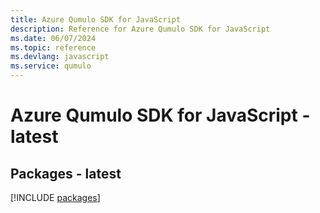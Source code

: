 ```yaml
---
title: Azure Qumulo SDK for JavaScript
description: Reference for Azure Qumulo SDK for JavaScript
ms.date: 06/07/2024
ms.topic: reference
ms.devlang: javascript
ms.service: qumulo
---
```

# Azure Qumulo SDK for JavaScript - latest
## Packages - latest
[!INCLUDE [packages](qumulo-index.md)]